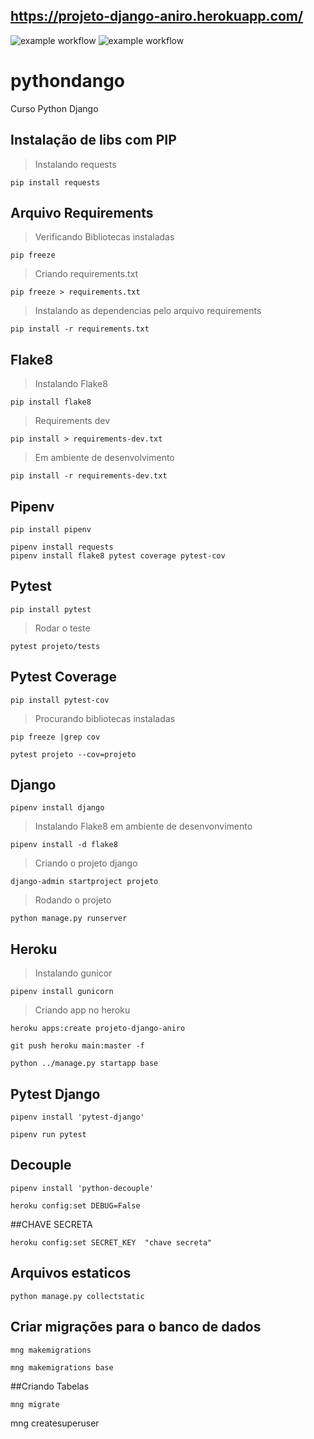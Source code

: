 
## https://projeto-django-aniro.herokuapp.com/
![example workflow](https://github.com/Aniro-Montenegro/pythondango/actions/workflows/test.yml/badge.svg)
![example workflow](https://github.com/Aniro-Montenegro/pythondango/actions/workflows/django_ci.yml/badge.svg)


# pythondango
Curso Python Django


## Instalação de libs com PIP

> Instalando requests
````commandline
pip install requests
````


## Arquivo Requirements
>Verificando Bibliotecas instaladas
````commandline
pip freeze
````
>Criando requirements.txt

````commandline
pip freeze > requirements.txt
````

>Instalando as dependencias pelo arquivo requirements
````commandline
pip install -r requirements.txt
````

## Flake8

>Instalando Flake8
````commandline
pip install flake8
````

>Requirements  dev
 ````commandline
pip install > requirements-dev.txt 
````

> Em ambiente de desenvolvimento
````commandline
pip install -r requirements-dev.txt
````
## Pipenv

````commandline
pip install pipenv
````

````commandline
pipenv install requests
pipenv install flake8 pytest coverage pytest-cov
````

## Pytest
````commandline
pip install pytest
````

>Rodar o teste
````commandline
pytest projeto/tests
````

## Pytest Coverage
````commandline
pip install pytest-cov
````

> Procurando bibliotecas instaladas
````commandline
pip freeze |grep cov
````

````commandline
pytest projeto --cov=projeto
````


## Django

````commandline
pipenv install django
````
> Instalando Flake8 em ambiente de desenvonvimento
````commandline
pipenv install -d flake8
````
> Criando o projeto django
````commandline
django-admin startproject projeto
````
> Rodando o projeto
````commandline
python manage.py runserver
````

## Heroku

> Instalando gunicor
````commandline
pipenv install gunicorn
````

> Criando app no heroku
````commandline
heroku apps:create projeto-django-aniro
````

````commandline
git push heroku main:master -f
````

````commandline
python ../manage.py startapp base
````

## Pytest Django

````commandline
pipenv install 'pytest-django'
````

````commandline
pipenv run pytest
````
## Decouple
````commandline
pipenv install 'python-decouple'
````

````commandline
heroku config:set DEBUG=False
````

##CHAVE SECRETA 

````commandline
heroku config:set SECRET_KEY  "chave secreta"
````

## Arquivos estaticos

````commandline
python manage.py collectstatic
````

## Criar migrações para o banco de dados
````commandline
mng makemigrations
````

````commandline
mng makemigrations base
````

##Criando Tabelas
````commandline
mng migrate
````
mng createsuperuser
````commandline
````